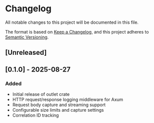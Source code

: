 # Changelog

All notable changes to this project will be documented in this file.

The format is based on [Keep a Changelog](https://keepachangelog.com/en/1.0.0/),
and this project adheres to [Semantic Versioning](https://semver.org/spec/v2.0.0.html).

## [Unreleased]

## [0.1.0] - 2025-08-27

### Added
- Initial release of outlet crate
- HTTP request/response logging middleware for Axum
- Request body capture and streaming support
- Configurable size limits and capture settings
- Correlation ID tracking